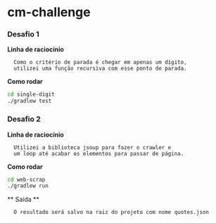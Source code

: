 # cm-challenge

### Desafio 1

**Linha de raciocínio**
```text
  Como o critério de parada é chegar em apenas um dígito, 
  utilizei uma função recursiva com esse ponto de parada.
```

**Como rodar**
```bash
cd single-digit
./gradlew test
```

### Desafio 2

**Linha de raciocínio**
```text
  Utilizei a biblioteca jsoup para fazer o crawler e 
  um loop até acabar os elementos para passar de página.
```

**Como rodar**
```bash
cd web-scrap
./gradlew run

```
** Saída **
```text
  O resultado será salvo na raiz do projeto com nome quotes.json
```

